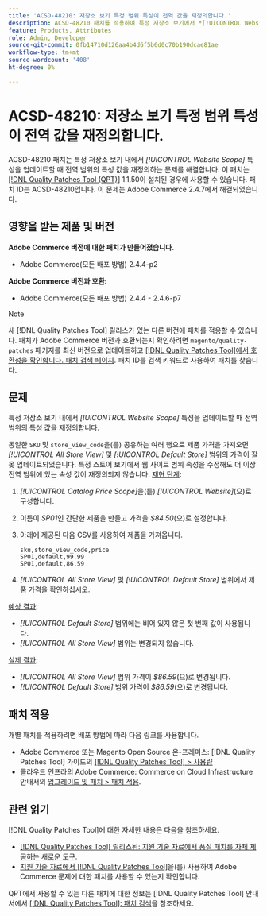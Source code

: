 ```yaml
---
title: 'ACSD-48210: 저장소 보기 특정 범위 특성이 전역 값을 재정의합니다.'
description: ACSD-48210 패치를 적용하여 특정 저장소 보기에서 *[!UICONTROL Website Scope]* 특성을 업데이트하는 Adobe Commerce 문제가 전역 범위의 특성 값을 재정의합니다.
feature: Products, Attributes
role: Admin, Developer
source-git-commit: 0fb14710d126aa4b4d6f5b6d0c70b190dcae81ae
workflow-type: tm+mt
source-wordcount: '408'
ht-degree: 0%

---
```


# ACSD-48210: 저장소 보기 특정 범위 특성이 전역 값을 재정의합니다.

ACSD-48210 패치는 특정 저장소 보기 내에서 *[!UICONTROL Website Scope]* 특성을 업데이트할 때 전역 범위의 특성 값을 재정의하는 문제를 해결합니다. 이 패치는 [[!DNL Quality Patches Tool (QPT)]](/help/announcements/adobe-commerce-announcements/magento-quality-patches-released-new-tool-to-self-serve-quality-patches.md) 1.1.50이 설치된 경우에 사용할 수 있습니다. 패치 ID는 ACSD-48210입니다. 이 문제는 Adobe Commerce 2.4.7에서 해결되었습니다.

## 영향을 받는 제품 및 버전

**Adobe Commerce 버전에 대한 패치가 만들어졌습니다.**

* Adobe Commerce(모든 배포 방법) 2.4.4-p2

**Adobe Commerce 버전과 호환:**

* Adobe Commerce(모든 배포 방법) 2.4.4 - 2.4.6-p7

>[!NOTE]
>
>새 [!DNL Quality Patches Tool] 릴리스가 있는 다른 버전에 패치를 적용할 수 있습니다. 패치가 Adobe Commerce 버전과 호환되는지 확인하려면 `magento/quality-patches` 패키지를 최신 버전으로 업데이트하고 [[!DNL Quality Patches Tool]에서 호환성을 확인합니다. 패치 검색 페이지](https://experienceleague.adobe.com/tools/commerce-quality-patches/index.html). 패치 ID를 검색 키워드로 사용하여 패치를 찾습니다.

## 문제

특정 저장소 보기 내에서 *[!UICONTROL Website Scope]* 특성을 업데이트할 때 전역 범위의 특성 값을 재정의합니다.

동일한 `SKU` 및 `store_view_code`을(를) 공유하는 여러 행으로 제품 가격을 가져오면 *[!UICONTROL All Store View]* 및 *[!UICONTROL Default Store]* 범위의 가격이 잘못 업데이트되었습니다. 특정 스토어 보기에서 웹 사이트 범위 속성을 수정해도 더 이상 전역 범위에 있는 속성 값이 재정의되지 않습니다.
<u>재현 단계</u>:

1. *[!UICONTROL Catalog Price Scope]*&#x200B;을(를) *[!UICONTROL Website]*(으)로 구성합니다.
1. 이름이 *SP01*&#x200B;인 간단한 제품을 만들고 가격을 *$84.50*(으)로 설정합니다.
1. 아래에 제공된 다음 CSV를 사용하여 제품을 가져옵니다.

   ```
   sku,store_view_code,price
   SP01,default,99.99
   SP01,default,86.59
   ```

1. *[!UICONTROL All Store View]* 및 *[!UICONTROL Default Store]* 범위에서 제품 가격을 확인하십시오.

<u>예상 결과</u>:

* *[!UICONTROL Default Store]* 범위에는 비어 있지 않은 첫 번째 값이 사용됩니다.
* *[!UICONTROL All Store View]* 범위는 변경되지 않습니다.

<u>실제 결과</u>:

* *[!UICONTROL All Store View]* 범위 가격이 *$86.59*(으)로 변경됩니다.
* *[!UICONTROL Default Store]* 범위 가격이 *$86.59*(으)로 변경됩니다.

## 패치 적용

개별 패치를 적용하려면 배포 방법에 따라 다음 링크를 사용합니다.

* Adobe Commerce 또는 Magento Open Source 온-프레미스: [!DNL Quality Patches Tool] 가이드의 [[!DNL Quality Patches Tool] > 사용량](https://experienceleague.adobe.com/docs/commerce-operations/tools/quality-patches-tool/usage.html)
* 클라우드 인프라의 Adobe Commerce: Commerce on Cloud Infrastructure 안내서의 [업그레이드 및 패치 > 패치 적용](https://experienceleague.adobe.com/docs/commerce-cloud-service/user-guide/develop/upgrade/apply-patches.html).

## 관련 읽기

[!DNL Quality Patches Tool]에 대한 자세한 내용은 다음을 참조하세요.

* [[!DNL Quality Patches Tool] 릴리스됨: 지원 기술 자료에서 품질 패치를 자체 제공하는 새로운 도구](/help/announcements/adobe-commerce-announcements/magento-quality-patches-released-new-tool-to-self-serve-quality-patches.md).
* [지원 기술 자료에서  [!DNL Quality Patches Tool]](/help/support-tools/patches-available-in-qpt-tool/check-patch-for-magento-issue-with-magento-quality-patches.md)을(를) 사용하여 Adobe Commerce 문제에 대한 패치를 사용할 수 있는지 확인합니다.

QPT에서 사용할 수 있는 다른 패치에 대한 정보는 [!DNL Quality Patches Tool] 안내서에서 [[!DNL Quality Patches Tool]: 패치 검색](https://experienceleague.adobe.com/tools/commerce-quality-patches/index.html)을 참조하세요.
